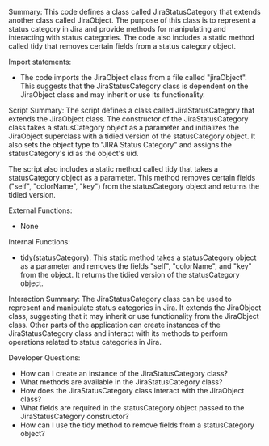 Summary:
This code defines a class called JiraStatusCategory that extends another class called JiraObject. The purpose of this class is to represent a status category in Jira and provide methods for manipulating and interacting with status categories. The code also includes a static method called tidy that removes certain fields from a status category object.

Import statements:
- The code imports the JiraObject class from a file called "jiraObject". This suggests that the JiraStatusCategory class is dependent on the JiraObject class and may inherit or use its functionality.

Script Summary:
The script defines a class called JiraStatusCategory that extends the JiraObject class. The constructor of the JiraStatusCategory class takes a statusCategory object as a parameter and initializes the JiraObject superclass with a tidied version of the statusCategory object. It also sets the object type to "JIRA Status Category" and assigns the statusCategory's id as the object's uid.

The script also includes a static method called tidy that takes a statusCategory object as a parameter. This method removes certain fields ("self", "colorName", "key") from the statusCategory object and returns the tidied version.

External Functions:
- None

Internal Functions:
- tidy(statusCategory): This static method takes a statusCategory object as a parameter and removes the fields "self", "colorName", and "key" from the object. It returns the tidied version of the statusCategory object.

Interaction Summary:
The JiraStatusCategory class can be used to represent and manipulate status categories in Jira. It extends the JiraObject class, suggesting that it may inherit or use functionality from the JiraObject class. Other parts of the application can create instances of the JiraStatusCategory class and interact with its methods to perform operations related to status categories in Jira.

Developer Questions:
- How can I create an instance of the JiraStatusCategory class?
- What methods are available in the JiraStatusCategory class?
- How does the JiraStatusCategory class interact with the JiraObject class?
- What fields are required in the statusCategory object passed to the JiraStatusCategory constructor?
- How can I use the tidy method to remove fields from a statusCategory object?